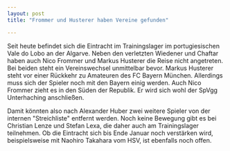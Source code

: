 ```yaml
---
layout: post
title: "Frommer und Husterer haben Vereine gefunden"

---
```


Seit heute befindet sich die Eintracht im Trainingslager im portugiesischen Vale do Lobo an der Algarve. Neben den verletzten Wiedener und Chaftar haben auch Nico Frommer und Markus Husterer die Reise nicht angetreten. Bei beiden steht ein Vereinswechsel unmittelbar bevor. Markus Husterer steht vor einer Rückkehr zu Amateuren des FC Bayern München. Allerdings muss sich der Spieler noch mit den Bayern einig werden. Auch Nico Frommer zieht es in den Süden der Republik. Er wird sich wohl der SpVgg Unterhaching anschließen.

Damit könnten also nach Alexander Huber zwei weitere Spieler von der internen "Streichliste" entfernt werden. Noch keine Bewegung gibt es bei Christian Lenze und Stefan Lexa, die daher auch am Trainingslager teilnehmen. Ob die Eintracht sich bis Ende Januar noch verstärken wird, beispielsweise mit Naohiro Takahara vom HSV, ist ebenfalls noch offen.
